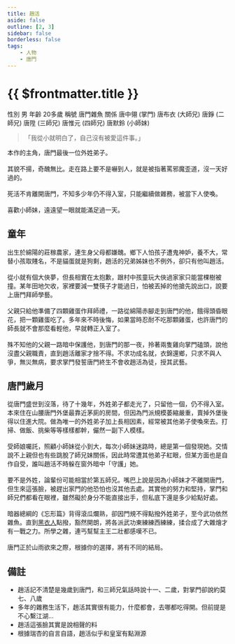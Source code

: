 ```yaml
---
title: 趙活
aside: false
outline: [2, 3]
sidebar: false
borderless: false
tags:
    - 人物
    - 唐門
---
```


# {{ $frontmatter.title }}

<ChTabs position="bottom">
  <ChTab title="趙活">
    <ChBg
      src='/images/characters/player/normal.png' 
      position='right'/>
    <ChName nameZh='趙活' nameEn='Zhao Huo' position='right' />
    <ChTable>
      <ChTr>
        <ChTd isTitle=true>
          性別
        </ChTd>
        <ChTd>
          男
        </ChTd>
      </ChTr>
      <ChTr>
        <ChTd isTitle=true>
          年齡
        </ChTd>
        <ChTd>
          20多歲
        </ChTd>
      </ChTr>
      <ChTr>
        <ChTd isTitle=true>
          稱號
        </ChTd>
        <ChTd>
          唐門雜魚
        </ChTd>
      </ChTr>
      <ChTr>
        <ChTd isTitle=true position='center'>
          關係
        </ChTd>
      </ChTr>
      <ChTr>
        <ChTd position='center'>
          唐中翎 (掌門)
        </ChTd>
      </ChTr>
      <ChTr>
        <ChTd position='center'>  
          唐布衣 (大師兄)
        </ChTd>
      </ChTr>
      <ChTr>
        <ChTd position='center'>  
          唐錚 (二師兄)
        </ChTd>
      </ChTr>
      <ChTr>
        <ChTd position='center'>  
          唐陞 (三師兄)
        </ChTd>
      </ChTr>
      <ChTr>
        <ChTd position='center'>  
          唐惟元 (四師兄)
        </ChTd>
      </ChTr>
      <ChTr>
        <ChTd position='center'>
          唐默鈴 (小師妹)
        </ChTd>
      </ChTr>
    </ChTable>
  </ChTab>
</ChTabs>

> 「我從小就明白了，自己沒有被愛這件事。」

本作的主角，唐門最後一位外姓弟子。
<br><br>
其貌不揚，奇醜無比。走在路上要不是嚇到人，就是被指著罵邪魔歪道，沒一天好過的。
<br><br>
死活不肯離開唐門，不知多少年仍不得入室，只能繼續做雜務，被當下人使喚。
<br><br>
喜歡小師妹，遠遠望一眼就能滿足過一天。

## 童年

出生於綿陽的莊稼農家，連生身父母都嫌醜。鄉下人怕孩子遭鬼神妒，養不大，常替小孩取賤名，不是貓蛋就是狗剩，趙活的兄弟姊妹也不例外，卻只有他叫趙活。
<br><br>
從小就有個大俠夢，但長相實在太抱歉，跟村中孩童玩大俠過家家只能當棵樹被撞。某年田地欠收，家裡要減一雙筷子才能過日，怕被丟掉的他搶先說出口，說要上唐門拜師學藝。
<br><br>
父親只給他準備了四顆雞蛋作拜師禮，一路從綿陽赤腳走到唐門的他，餓得頭昏眼花，把一顆雞蛋吃了。多年來不時後悔，如果當時忍耐不吃那顆雞蛋，也許唐門的師長就不會那麼看輕他，早就轉正入室了。
<br><br>
殊不知他的父親一路暗中保護他，到唐門的那一夜，拎著兩隻雞向掌門磕頭，說他沒盡父親職責，直到趙活離家才捨不得。不求功成名就，衣錦還鄉，只求不與人爭，無災無病，要求掌門發誓唐門終生不會收趙活為徒，授其武藝。

## 唐門歲月

從唐門盛世到沒落，待了十幾年，外姓弟子都走光了，只留他一個，仍不得入室。本來住在山腰唐門外堡最靠近茅廁的房間，但因為門派規模萎縮嚴重，賣掉外堡後得以住進大院。做為唯一的外姓弟子加上長相因素，經常被其他弟子使喚來去。打掃、做飯、挑柴等等樣樣都幹，儼然一副下人模樣。
<br><br>
受師娘囑託，照顧小師妹從小到大，每次小師妹迷路時，總是第一個發現她。交情說不上親但也有些跳脫了師兄妹關係，因此時常遭其他弟子紅眼，但某方面也是自作自受，誰叫趙活不時躲在窗外暗中「守護」她。
<br><br>
要不是外姓，論輩份可能相當於第五師兄。嘴巴上說是因為小師妹才不離開唐門，但生來這張臉，被趕出家門的他恐怕也沒其他去處。其實他的努力和堅持，掌門和師兄們都看在眼裡，雖然礙於身分不能直接出手，但私底下還是多少給點好處。
<br><br>
暗器總綱的《忘形篇》背得滾瓜爛熟，卻因門規不得點撥外姓弟子，至今武功依然雜魚。直到[黑衣人](brother1)點撥，豁然開朗，將各派武功東練練西練練，揉合成了大雜燴才有一戰之力。所學之雜，連丐幫幫主王二壯都感嘆不已。<br><br>
唐門正於山雨欲來之際，根據你的選擇，將有不同的結局。

## 備註

- 趙活記不清楚是幾歲到唐門，和三師兄氣話時說十一、二歲，對掌門卻說約莫七、八歲
- 多年的雜務生活下，趙活其實很有能力，什麼都會，去哪都吃得開。但前提是不心繫江湖...
- 趙活這張臉其實是說相聲的料
- 根據瑞杏的自言自語，趙活似乎和皇室有點淵源